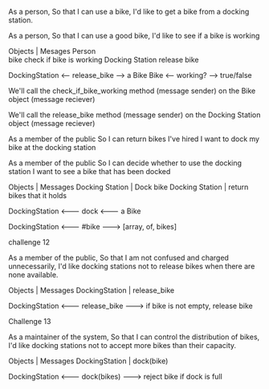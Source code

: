 
As a person,
So that I can use a bike,
I'd like to get a bike from a docking station.

As a person,
So that I can use a good bike,
I'd like to see if a bike is working


Objects           |    Mesages 
Person              
bike                check if bike is working 
Docking Station     release bike 

DockingStation <-- release_bike --> a Bike
Bike <-- working? --> true/false



We'll call the check_if_bike_working method (message sender) on the Bike object (message reciever) 

We'll call the release_bike method (message sender) on the Docking Station object (message reciever) 




As a member of the public
So I can return bikes I've hired
I want to dock my bike at the docking station

As a member of the public
So I can decide whether to use the docking station
I want to see a bike that has been docked

Objects          | Messages 
Docking Station  | Dock bike
Docking Station  | return bikes that it holds 

DockingStation <--- dock <--- a Bike 

DockingStation <--- #bike ---> [array, of, bikes]



challenge 12

As a member of the public,
So that I am not confused and charged unnecessarily,
I'd like docking stations not to release bikes when there are none available.


Objects          | Messages 
DockingStation   | release_bike 

DockingStation <--- release_bike ---> if bike is not empty, release bike 


Challenge 13 

As a maintainer of the system,
So that I can control the distribution of bikes,
I'd like docking stations not to accept more bikes than their capacity.


Objects          | Messages 
DockingStation   | dock(bike)

DockingStation <--- dock(bikes) ---> reject bike if dock is full 






